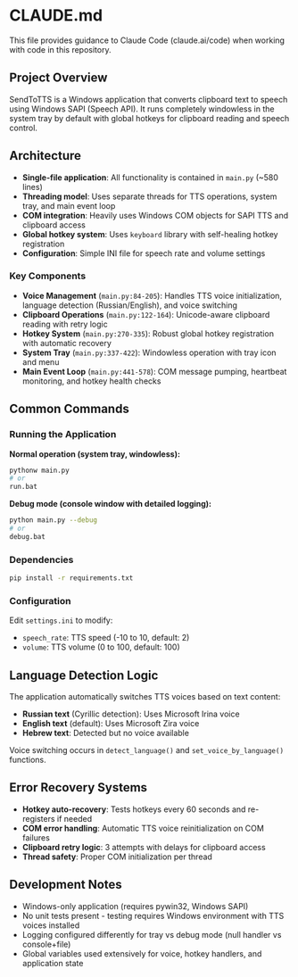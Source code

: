 # CLAUDE.md

This file provides guidance to Claude Code (claude.ai/code) when working with code in this repository.

## Project Overview

SendToTTS is a Windows application that converts clipboard text to speech using Windows SAPI (Speech API). It runs completely windowless in the system tray by default with global hotkeys for clipboard reading and speech control.

## Architecture

- **Single-file application**: All functionality is contained in `main.py` (~580 lines)
- **Threading model**: Uses separate threads for TTS operations, system tray, and main event loop
- **COM integration**: Heavily uses Windows COM objects for SAPI TTS and clipboard access
- **Global hotkey system**: Uses `keyboard` library with self-healing hotkey registration
- **Configuration**: Simple INI file for speech rate and volume settings

### Key Components

- **Voice Management** (`main.py:84-205`): Handles TTS voice initialization, language detection (Russian/English), and voice switching
- **Clipboard Operations** (`main.py:122-164`): Unicode-aware clipboard reading with retry logic
- **Hotkey System** (`main.py:270-335`): Robust global hotkey registration with automatic recovery
- **System Tray** (`main.py:337-422`): Windowless operation with tray icon and menu
- **Main Event Loop** (`main.py:441-578`): COM message pumping, heartbeat monitoring, and hotkey health checks

## Common Commands

### Running the Application

**Normal operation (system tray, windowless):**
```bash
pythonw main.py
# or
run.bat
```

**Debug mode (console window with detailed logging):**
```bash
python main.py --debug
# or
debug.bat
```

### Dependencies
```bash
pip install -r requirements.txt
```

### Configuration
Edit `settings.ini` to modify:
- `speech_rate`: TTS speed (-10 to 10, default: 2)
- `volume`: TTS volume (0 to 100, default: 100)

## Language Detection Logic

The application automatically switches TTS voices based on text content:
- **Russian text** (Cyrillic detection): Uses Microsoft Irina voice
- **English text** (default): Uses Microsoft Zira voice  
- **Hebrew text**: Detected but no voice available

Voice switching occurs in `detect_language()` and `set_voice_by_language()` functions.

## Error Recovery Systems

- **Hotkey auto-recovery**: Tests hotkeys every 60 seconds and re-registers if needed
- **COM error handling**: Automatic TTS voice reinitialization on COM failures
- **Clipboard retry logic**: 3 attempts with delays for clipboard access
- **Thread safety**: Proper COM initialization per thread

## Development Notes

- Windows-only application (requires pywin32, Windows SAPI)
- No unit tests present - testing requires Windows environment with TTS voices installed
- Logging configured differently for tray vs debug mode (null handler vs console+file)
- Global variables used extensively for voice, hotkey handlers, and application state